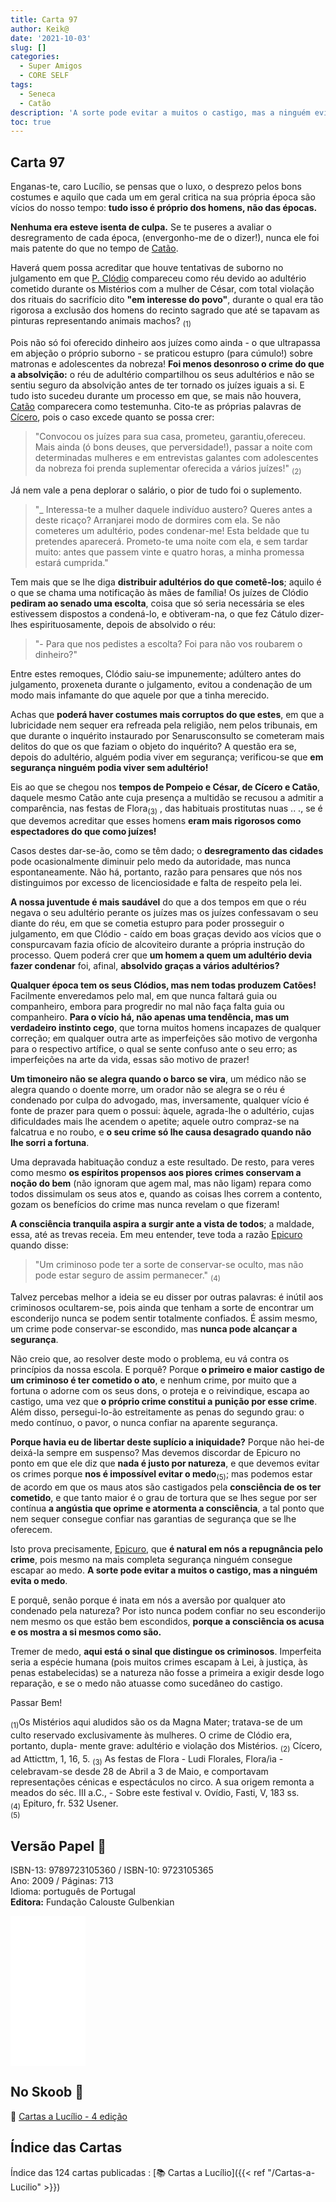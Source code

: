 ```yaml
---
title: Carta 97
author: Keik@
date: '2021-10-03'
slug: []
categories:
  - Super Amigos
  - CORE SELF
tags:
  - Seneca
  - Catão
description: 'A sorte pode evitar a muitos o castigo, mas a ninguém evita o medo.'
toc: true
---
```


## Carta 97

Enganas-te, caro Lucílio, se pensas que o luxo, o desprezo pelos bons costumes e aquilo que cada um em geral critica na sua própria época são vícios do nosso tempo: **tudo isso é próprio dos homens, não das épocas.**

**Nenhuma era esteve isenta de culpa.** Se te puseres a avaliar o desregramento de cada época, (envergonho-me de o dizer!), nunca ele foi mais patente do que no tempo de [Catão](https://pt.wikipedia.org/wiki/Cat%C3%A3o,_o_Jovem).

Haverá quem possa acreditar que houve tentativas de suborno no julgamento em que [P. Clódio](https://pt.wikipedia.org/wiki/P%C3%BAblio_Cl%C3%B3dio_Pulcro) compareceu como réu devido ao adultério cometido durante os Mistérios com a mulher de César, com total violação dos rituais do sacrifício dito **"em interesse do povo"**, durante o qual era tão rigorosa a exclusão dos homens do recinto sagrado que até se tapavam as pinturas representando animais machos? <sub>(1)</sub>

Pois não só foi oferecido dinheiro aos juízes como ainda - o que ultrapassa em abjeção o próprio suborno - se praticou estupro (para cúmulo!) sobre matronas e adolescentes da nobreza! **Foi menos desonroso o crime do que a absolvição:** o réu de adultério compartilhou os seus adultérios e não se sentiu seguro da absolvição antes de ter tornado os juízes iguais a si. E tudo isto sucedeu durante um processo em que, se mais não houvera, [Catão](https://pt.wikipedia.org/wiki/Cat%C3%A3o,_o_Jovem) comparecera como testemunha. Cito-te as próprias palavras de [Cícero](https://pt.wikipedia.org/wiki/C%C3%ADcero), pois o caso excede quanto se possa crer:

> "Convocou os juízes para sua casa, prometeu, garantiu,ofereceu. Mais ainda (ó bons deuses, que perversidade!), passar a noite com determinadas mulheres e em entrevistas galantes com adolescentes da nobreza foi prenda suplementar oferecida a vários juízes!" <sub>(2)</sub>

Já nem vale a pena deplorar o salário, o pior de tudo foi o suplemento.

> "\_ Interessa-te a mulher daquele indivíduo austero? Queres antes a deste ricaço? Arranjarei modo de dormires com ela. Se não cometeres um adultério, podes condenar-me! Esta beldade que tu pretendes aparecerá. Prometo-te uma noite com ela, e sem tardar muito: antes que passem vinte e quatro horas, a minha promessa estará cumprida."

Tem mais que se lhe diga **distribuir adultérios do que cometê-los**; aquilo é o que se chama uma notificação às mães de família! Os juízes de Clódio **pediram ao senado uma escolta**, coisa que só seria necessária se eles estivessem dispostos a condená-lo, e obtiveram-na, o que fez Cátulo dizer-lhes espirituosamente, depois de absolvido o réu:

> "- Para que nos pedistes a escolta? Foi para não vos roubarem o dinheiro?"

Entre estes remoques, Clódio saiu-se impunemente; adúltero antes do julgamento, proxeneta durante o julgamento, evitou a condenação de um modo mais infamante do que aquele por que a tinha merecido.

Achas que **poderá haver costumes mais corruptos do que estes**, em que a lubricidade nem sequer era refreada pela religião, nem pelos tribunais, em que durante o inquérito instaurado por Senarusconsulto se cometeram mais delitos do que os que faziam o objeto do inquérito? A questão era se, depois do adultério, alguém podia viver em segurança; verificou-se que **em segurança ninguém podia viver sem adultério!**

Eis ao que se chegou nos **tempos de Pompeio e César, de Cícero e Catão**, daquele mesmo Catão ante cuja presença a multidão se recusou a admitir a comparência, nas festas de Flora<sub>(3)</sub> , das habituais prostitutas nuas .. ., se é que devemos acreditar que esses homens **eram mais rigorosos como espectadores do que como juízes!**

Casos destes dar-se-ão, como se têm dado; o **desregramento das cidades** pode ocasionalmente diminuir pelo medo da autoridade, mas nunca espontaneamente. Não há, portanto, razão para pensares que nós nos distinguimos por excesso de licenciosidade e falta de respeito pela lei.

**A nossa juventude é mais saudável** do que a dos tempos em que o réu negava o seu adultério perante os juízes mas os juízes confessavam o seu diante do réu, em que se cometia estupro para poder prosseguir o julgamento, em que Clódio - caído em boas graças devido aos vícios que o conspurcavam fazia ofício de alcoviteiro durante a própria instrução do processo. Quem poderá crer que **um homem a quem um adultério devia fazer condenar** foi, afinal, **absolvido graças a vários adultérios?**

**Qualquer época tem os seus Clódios, mas nem todas produzem Catões!** Facilmente enveredamos pelo mal, em que nunca faltará guia ou companheiro, embora para progredir no mal não faça falta guia ou companheiro. **Para o vício há, não apenas uma tendência, mas um verdadeiro instinto cego**, que torna muitos homens incapazes de qualquer correção; em qualquer outra arte as imperfeições são motivo de vergonha para o respectivo artífice, o qual se sente confuso ante o seu erro; as imperfeições na arte da vida, essas são motivo de prazer!

**Um timoneiro não se alegra quando o barco se vira**, um médico não se alegra quando o doente morre, um orador não se alegra se o réu é condenado por culpa do advogado, mas, inversamente, qualquer vício é fonte de prazer para quem o possui: àquele, agrada-lhe o adultério, cujas dificuldades mais lhe acendem o apetite; aquele outro compraz-se na falcatrua e no roubo, e **o seu crime só lhe causa desagrado quando não lhe sorri a fortuna**.

Uma depravada habituação conduz a este resultado. De resto, para veres como mesmo **os espíritos propensos aos piores crimes conservam a noção do bem** (não ignoram que agem mal, mas não ligam) repara como todos dissimulam os seus atos e, quando as coisas lhes correm a contento, gozam os benefícios do crime mas nunca revelam o que fizeram!

**A consciência tranquila aspira a surgir ante a vista de todos**; a maldade, essa, até as trevas receia. Em meu entender, teve toda a razão [Epicuro](https://pt.wikipedia.org/wiki/Epicuro) quando disse:

> "Um criminoso pode ter a sorte de conservar-se oculto, mas não pode estar seguro de assim permanecer." <sub>(4)</sub>

Talvez percebas melhor a ideia se eu disser por outras palavras: é inútil aos criminosos ocultarem-se, pois ainda que tenham a sorte de encontrar um esconderijo nunca se podem sentir totalmente confiados. É assim mesmo, um crime pode conservar-se escondido, mas **nunca pode alcançar a segurança**.

Não creio que, ao resolver deste modo o problema, eu vá contra os princípios da nossa escola. E porquê? Porque **o primeiro e maior castigo de um criminoso é ter cometido o ato**, e nenhum crime, por muito que a fortuna o adorne com os seus dons, o proteja e o reivindique, escapa ao castigo, uma vez que **o próprio crime constitui a punição por esse crime**. Além disso, persegui-lo-ão estreitamente as penas do segundo grau: o medo contínuo, o pavor, o nunca confiar na aparente segurança.

**Porque havia eu de libertar deste suplício a iniquidade?** Porque não hei-de deixá-la sempre em suspenso? Mas devemos discordar de Epicuro no ponto em que ele diz que **nada é justo por natureza**, e que devemos evitar os crimes porque **nos é impossível evitar o medo**<sub>(5)</sub>; mas podemos estar de acordo em que os maus atos são castigados pela **consciência de os ter cometido**, e que tanto maior é o grau de tortura que se lhes segue por ser contínua **a angústia que oprime e atormenta a consciência**, a tal ponto que nem sequer consegue confiar nas garantias de segurança que se lhe oferecem.

Isto prova precisamente, [Epicuro](https://pt.wikipedia.org/wiki/Epicuro), que **é natural em nós a repugnância pelo crime**, pois mesmo na mais completa segurança ninguém consegue escapar ao medo. **A sorte pode evitar a muitos o castigo, mas a ninguém evita o medo**.

E porquê, senão porque é inata em nós a aversão por qualquer ato condenado pela natureza? Por isto nunca podem confiar no seu esconderijo nem mesmo os que estão bem escondidos, **porque a consciência os acusa e os mostra a si mesmos como são.**

Tremer de medo, **aqui está o sinal que distingue os criminosos**. Imperfeita seria a espécie humana (pois muitos crimes escapam à Lei, à justiça, às penas estabelecidas) se a natureza não fosse a primeira a exigir desde logo reparação, e se o medo não atuasse como sucedâneo do castigo.

Passar Bem!

<sub>(1)</sub>Os Mistérios aqui aludidos são os da Magna Mater; tratava-se de um culto reservado exclusivamente às mulheres. O crime de Clódio era, portanto, dupla- mente grave: adultério e violação dos Mistérios. <sub>(2)</sub> Cícero, ad Atticttm, 1, 16, 5. <sub>(3)</sub> As festas de Flora - Ludi Florales, Flora/ia - celebravam-se desde 28 de Abril a 3 de Maio, e comportavam representações cénicas e espectáculos no circo. A sua origem remonta a meados do séc. III a.C., - Sobre este festival v. Ovídio, Fasti, V, 183 ss.  
<sub>(4)</sub> Epituro, fr. 532 Usener.  
<sub>(5)</sub>


## Versão Papel :book:

ISBN-13: 9789723105360 / ISBN-10: 9723105365  
Ano: 2009 / Páginas: 713  
Idioma: português de Portugal   
**Editora:** Fundação Calouste Gulbenkian

<iframe style="width:120px;height:240px;" marginwidth="0" marginheight="0" scrolling="no" frameborder="0" src="//ws-na.amazon-adsystem.com/widgets/q?ServiceVersion=20070822&OneJS=1&Operation=GetAdHtml&MarketPlace=BR&source=ac&ref=tf_til&ad_type=product_link&tracking_id=mundodekeika-20&marketplace=amazon&amp;region=BR&placement=9723105365&asins=9723105365&linkId=fb8dc16224bc0c2b7943ec769c5b5905&show_border=true&link_opens_in_new_window=true&price_color=333333&title_color=0066c0&bg_color=ffffff">
    </iframe>


## No Skoob :eagle:

:book: [Cartas a Lucílio - 4 edição](https://www.skoob.com.br/cartas-a-lucilio-37684ed41245.html)


## Índice das Cartas

Índice das 124 cartas publicadas : [📚 Cartas a Lucílio]({{< ref "/Cartas-a-Lucilio" >}})



